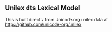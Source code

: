Unilex dts Lexical Model
----------------------

This is built directly from Unicode.org unilex data at
https://github.com/unicode-org/unilex
